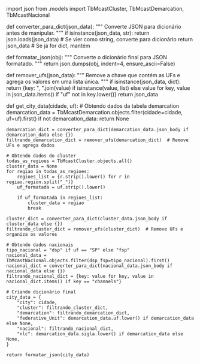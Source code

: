 import json
from .models import TbMcastCluster, TbMcastDemarcation, TbMcastNacional

def converter_para_dict(json_data):
    """ Converte JSON para dicionário antes de manipular. """
    if isinstance(json_data, str):
        return json.loads(json_data)  # Se vier como string, converte para dicionário
    return json_data  # Se já for dict, mantém

def formatar_json(obj):
    """ Converte o dicionário final para JSON formatado. """
    return json.dumps(obj, indent=4, ensure_ascii=False)

def remover_ufs(json_data):
    """ Remove a chave que contém as UFs e agrega os valores em uma lista única. """
    if isinstance(json_data, dict):
        return {key: ", ".join(value) if isinstance(value, list) else value for key, value in json_data.items() if "uf" not in key.lower()}
    return json_data

def get_city_data(cidade, uf):
    # Obtendo dados da tabela demarcation
    demarcation_data = TbMcastDemarcation.objects.filter(cidade=cidade, uf=uf).first()
    if not demarcation_data:
        return None

    demarcation_dict = converter_para_dict(demarcation_data.json_body if demarcation_data else {})
    filtrando_demarcation_dict = remover_ufs(demarcation_dict)  # Remove UFs e agrega dados

    # Obtendo dados do cluster
    todas_as_regioes = TbMcastCluster.objects.all()
    cluster_data = None
    for regiao in todas_as_regioes:
        regioes_list = {r.strip().lower() for r in regiao.region.split("_")}
        uf_formatada = uf.strip().lower()

        if uf_formatada in regioes_list:
            cluster_data = regiao
            break

    cluster_dict = converter_para_dict(cluster_data.json_body if cluster_data else {})
    filtrando_cluster_dict = remover_ufs(cluster_dict)  # Remove UFs e organiza os valores

    # Obtendo dados nacionais
    tipo_nacional = "dsp" if uf == "SP" else "fsp"
    nacional_data = TbMcastNacional.objects.filter(dsp_fsp=tipo_nacional).first()
    nacional_dict = converter_para_dict(nacional_data.json_body if nacional_data else {})
    filtrando_nacional_dict = {key: value for key, value in nacional_dict.items() if key == "channels"}

    # Criando dicionário final
    city_data = {
        "city": cidade,
        "cluster": filtrando_cluster_dict,
        "demarcation": filtrando_demarcation_dict,
        "federative_Unit": demarcation_data.uf.lower() if demarcation_data else None,
        "nacional": filtrando_nacional_dict,
        "nlc": demarcation_data.sigla.lower() if demarcation_data else None,
    }

    return formatar_json(city_data)
